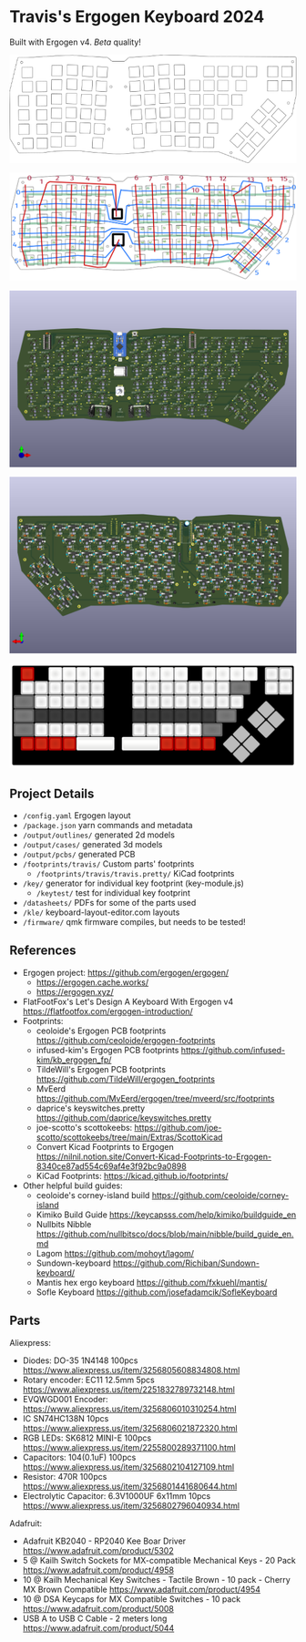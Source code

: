 # Travis's Ergogen Keyboard 2024 #
Built with Ergogen v4. *Beta* quality!

![keyboard plate outline](./output/outlines/plate.svg)

![rough keyboard key and led mapping](./datasheets/plate-legend.webp)

![PCB front](./output/pcbs/travis_erg2024-front.png)

![PCB back](./output/pcbs/travis_erg2024-back.png)

[![keyboard-layout-editor.com](./kle/travis-ergogen-2024.svg)](./kle/travis-ergogen-2024.json)

## Project Details ##
* `/config.yaml` Ergogen layout
* `/package.json` yarn commands and metadata
* `/output/outlines/` generated 2d models
* `/output/cases/` generated 3d models
* `/output/pcbs/` generated PCB
* `/footprints/travis/` Custom parts' footprints
    * `/footprints/travis/travis.pretty/` KiCad footprints
* `/key/` generator for individual key footprint (key-module.js)
    * `/keytest/` test for individual key footprint
* `/datasheets/` PDFs for some of the parts used
* `/kle/` keyboard-layout-editor.com layouts
* `/firmware/` qmk firmware compiles, but needs to be tested!

## References ##
* Ergogen project: https://github.com/ergogen/ergogen/
    * https://ergogen.cache.works/
    * https://ergogen.xyz/
* FlatFootFox's Let's Design A Keyboard With Ergogen v4 https://flatfootfox.com/ergogen-introduction/
* Footprints:
    * ceoloide's Ergogen PCB footprints https://github.com/ceoloide/ergogen-footprints
    * infused-kim's Ergogen PCB footprints https://github.com/infused-kim/kb_ergogen_fp/
    * TildeWill's Ergogen PCB footprints https://github.com/TildeWill/ergogen_footprints
    * MvEerd https://github.com/MvEerd/ergogen/tree/mveerd/src/footprints
    * daprice's keyswitches.pretty https://github.com/daprice/keyswitches.pretty
    * joe-scotto's scottokeebs: https://github.com/joe-scotto/scottokeebs/tree/main/Extras/ScottoKicad
    * Convert Kicad Footprints to Ergogen https://nilnil.notion.site/Convert-Kicad-Footprints-to-Ergogen-8340ce87ad554c69af4e3f92bc9a0898
    * KiCad Footprints: https://kicad.github.io/footprints/
* Other helpful build guides:
    * ceoloide's corney-island build https://github.com/ceoloide/corney-island
    * Kimiko Build Guide https://keycapsss.com/help/kimiko/buildguide_en
    * Nullbits Nibble https://github.com/nullbitsco/docs/blob/main/nibble/build_guide_en.md
    * Lagom https://github.com/mohoyt/lagom/
    * Sundown-keyboard https://github.com/Richiban/Sundown-keyboard/
    * Mantis hex ergo keyboard https://github.com/fxkuehl/mantis/
    * Sofle Keyboard https://github.com/josefadamcik/SofleKeyboard

## Parts ##

Aliexpress:
* Diodes: DO-35 1N4148 100pcs https://www.aliexpress.us/item/3256805608834808.html
* Rotary encoder: EC11 12.5mm 5pcs https://www.aliexpress.us/item/2251832789732148.html
* EVQWGD001 Encoder: https://www.aliexpress.us/item/3256806010310254.html
* IC SN74HC138N 10pcs https://www.aliexpress.us/item/3256806021872320.html
* RGB LEDs: SK6812 MINI-E 100pcs https://www.aliexpress.us/item/2255800289371100.html
* Capacitors: 104(0.1uF) 100pcs https://www.aliexpress.us/item/3256802104127109.html
* Resistor: 470R 100pcs https://www.aliexpress.us/item/3256801441680644.html
* Electrolytic Capacitor: 6.3V1000UF 6x11mm 10pcs https://www.aliexpress.us/item/3256802796040934.html

Adafruit:
* Adafruit KB2040 - RP2040 Kee Boar Driver https://www.adafruit.com/product/5302
* 5 @ Kailh Switch Sockets for MX-compatible Mechanical Keys - 20 Pack https://www.adafruit.com/product/4958
* 10 @ Kailh Mechanical Key Switches - Tactile Brown - 10 pack - Cherry MX Brown Compatible https://www.adafruit.com/product/4954
* 10 @ DSA Keycaps for MX Compatible Switches - 10 pack https://www.adafruit.com/product/5008
* USB A to USB C Cable - 2 meters long https://www.adafruit.com/product/5044